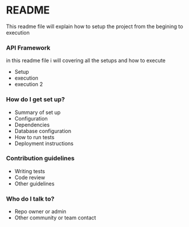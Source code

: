 # README #

This readme file will explain how to setup the project from the begining to execution
### API Framework ###
in this readme file i will covering all the setups and how to execute

* Setup
* execution
* execution 2

### How do I get set up? ###

* Summary of set up
* Configuration
* Dependencies
* Database configuration
* How to run tests
* Deployment instructions

### Contribution guidelines ###

* Writing tests
* Code review
* Other guidelines

### Who do I talk to? ###

* Repo owner or admin
* Other community or team contact